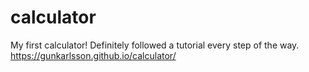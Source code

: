# calculator

My first calculator! Definitely followed a tutorial every step of the way. https://gunkarlsson.github.io/calculator/

